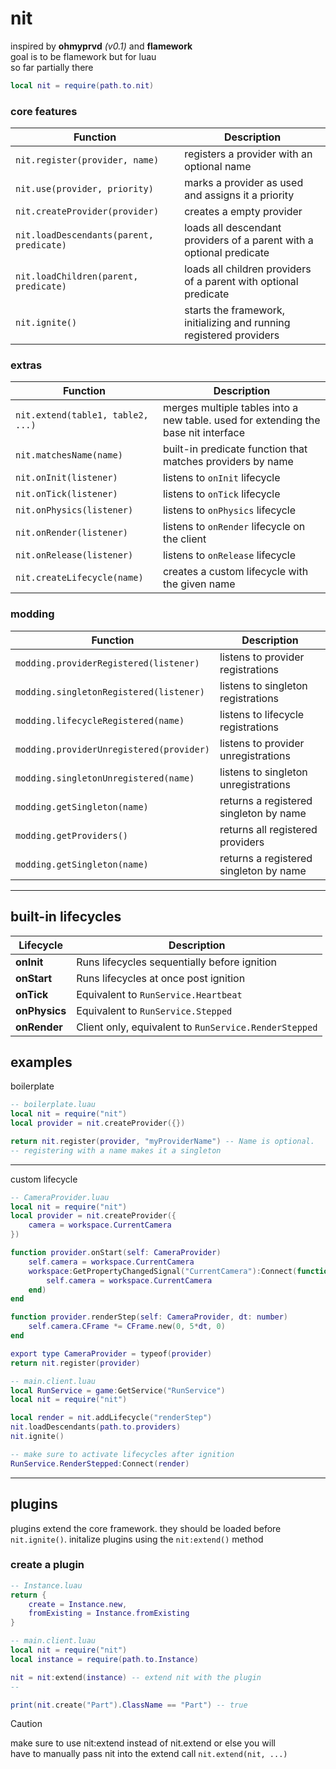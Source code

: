 # nit
inspired by **ohmyprvd** *(v0.1)* and **flamework**  
goal is to be flamework but for luau  
so far partially there

```lua
local nit = require(path.to.nit)
```

### core features

| Function                                 | Description                                                                         |
| ---------------------------------------- | ------------------------------------------------------------------------------------|
| `nit.register(provider, name)`           | registers a provider with an optional name                                          |
| `nit.use(provider, priority)`            | marks a provider as used and assigns it a priority                                  |
| `nit.createProvider(provider)`           | creates a empty provider                                                            |
| `nit.loadDescendants(parent, predicate)` | loads all descendant providers of a parent with a optional predicate                |
| `nit.loadChildren(parent, predicate)`    | loads all children providers of a parent with optional predicate                    |
| `nit.ignite()`                           | starts the framework, initializing and running registered providers                 |

### extras

| Function                                 | Description                                                                         |
| ---------------------------------------- | ------------------------------------------------------------------------------------|
| `nit.extend(table1, table2, ...)`        | merges multiple tables into a new table. used for extending the base nit interface  |
| `nit.matchesName(name)`                  | built-in predicate function that matches providers by name                          |
| `nit.onInit(listener)`                   | listens to `onInit` lifecycle                                                       |
| `nit.onTick(listener)`                   | listens to `onTick` lifecycle                                                     	 |
| `nit.onPhysics(listener)`                | listens to `onPhysics` lifecycle                                                    |
| `nit.onRender(listener)`                 | listens to `onRender` lifecycle on the client                                       |
| `nit.onRelease(listener)`                | listens to `onRelease` lifecycle                                                    |
| `nit.createLifecycle(name)`              | creates a custom lifecycle with the given name                                      |

### modding

| Function                                    | Description                            |
| --------------------------------------------| ---------------------------------------|
| `modding.providerRegistered(listener)`      | listens to provider registrations      |
| `modding.singletonRegistered(listener)`     | listens to singleton registrations     |
| `modding.lifecycleRegistered(name)`         | listens to lifecycle registrations     |
| `modding.providerUnregistered(provider)`    | listens to provider unregistrations    |
| `modding.singletonUnregistered(name)`       | listens to singleton unregistrations   |
| `modding.getSingleton(name)`                | returns a registered singleton by name |
| `modding.getProviders()`                    | returns all registered providers       |
| `modding.getSingleton(name)`                | returns a registered singleton by name |


---

## built-in lifecycles
| Lifecycle   | Description                                         |
|-------------|-----------------------------------------------------|
| **onInit**  | Runs lifecycles sequentially before ignition        |
| **onStart** | Runs lifecycles at once post ignition               |
| **onTick**  | Equivalent to `RunService.Heartbeat`                |
| **onPhysics** | Equivalent to `RunService.Stepped`                |
| **onRender** | Client only, equivalent to `RunService.RenderStepped` |

## examples

boilerplate
```lua
-- boilerplate.luau
local nit = require("nit")
local provider = nit.createProvider({})

return nit.register(provider, "myProviderName") -- Name is optional.
-- registering with a name makes it a singleton
```

---

custom lifecycle
```lua
-- CameraProvider.luau
local nit = require("nit")
local provider = nit.createProvider({
	camera = workspace.CurrentCamera
})

function provider.onStart(self: CameraProvider)
	self.camera = workspace.CurrentCamera
	workspace:GetPropertyChangedSignal("CurrentCamera"):Connect(function()
		self.camera = workspace.CurrentCamera
	end)
end

function provider.renderStep(self: CameraProvider, dt: number)
	self.camera.CFrame *= CFrame.new(0, 5*dt, 0)
end

export type CameraProvider = typeof(provider)
return nit.register(provider)
```
```lua
-- main.client.luau
local RunService = game:GetService("RunService")
local nit = require("nit")

local render = nit.addLifecycle("renderStep")
nit.loadDescendants(path.to.providers)
nit.ignite()

-- make sure to activate lifecycles after ignition
RunService.RenderStepped:Connect(render)
```

---

## plugins
plugins extend the core framework. they should be loaded before `nit.ignite()`. initalize plugins using the `nit:extend()` method

### create a plugin
```lua
-- Instance.luau
return {
	create = Instance.new,
	fromExisting = Instance.fromExisting
}
```
```lua
-- main.client.luau
local nit = require("nit")
local instance = require(path.to.Instance)

nit = nit:extend(instance) -- extend nit with the plugin
-- 

print(nit.create("Part").ClassName == "Part") -- true
```
> [!CAUTION]
> make sure to use nit:extend instead of nit.extend or else you will  
> have to manually pass nit into the extend call `nit.extend(nit, ...)`  